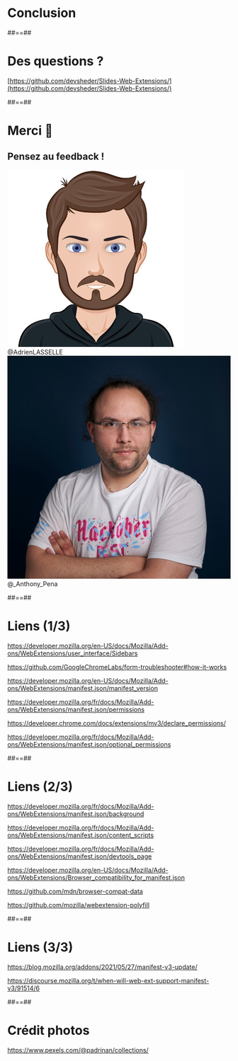 <!-- .slide: class="transition" data-background="./assets/images/engrenage-2.jpeg" -->

# Conclusion

##==##

<!-- .slide: class="transition" data-background="./assets/images/engrenage-2.jpeg" -->

# Des questions ?

[https://github.com/devsheder/Slides-Web-Extensions/](https://github.com/devsheder/Slides-Web-Extensions/)

##==##

<!-- .slide: class="transition flex-row" data-background="./assets/images/engrenage-2.jpeg" -->

# Merci 🙏 
## Pensez au feedback !

![h-200](./assets/images/adrien.jpeg)
@AdrienLASSELLE
![h-200](./assets/images/anthony.jpg)
@_Anthony_Pena

##==##

<!-- .slide -->

# Liens (1/3)

https://developer.mozilla.org/en-US/docs/Mozilla/Add-ons/WebExtensions/user_interface/Sidebars

https://github.com/GoogleChromeLabs/form-troubleshooter#how-it-works

https://developer.mozilla.org/en-US/docs/Mozilla/Add-ons/WebExtensions/manifest.json/manifest_version

https://developer.mozilla.org/fr/docs/Mozilla/Add-ons/WebExtensions/manifest.json/permissions

https://developer.chrome.com/docs/extensions/mv3/declare_permissions/

https://developer.mozilla.org/fr/docs/Mozilla/Add-ons/WebExtensions/manifest.json/optional_permissions


##==##

<!-- .slide -->

# Liens (2/3)


https://developer.mozilla.org/fr/docs/Mozilla/Add-ons/WebExtensions/manifest.json/background

https://developer.mozilla.org/fr/docs/Mozilla/Add-ons/WebExtensions/manifest.json/content_scripts

https://developer.mozilla.org/fr/docs/Mozilla/Add-ons/WebExtensions/manifest.json/devtools_page

https://developer.mozilla.org/en-US/docs/Mozilla/Add-ons/WebExtensions/Browser_compatibility_for_manifest.json

https://github.com/mdn/browser-compat-data

https://github.com/mozilla/webextension-polyfill


##==##

<!-- .slide -->

# Liens (3/3)

https://blog.mozilla.org/addons/2021/05/27/manifest-v3-update/

https://discourse.mozilla.org/t/when-will-web-ext-support-manifest-v3/91514/6

##==##

# Crédit photos

https://www.pexels.com/@padrinan/collections/